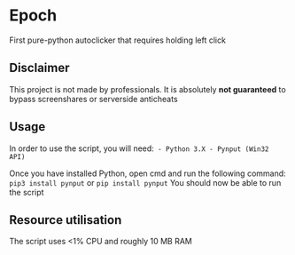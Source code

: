 # Epoch
First pure-python autoclicker that requires holding left click

## Disclaimer
This project is not made by professionals. It is absolutely **not guaranteed** to bypass screenshares or serverside anticheats

## Usage
In order to use the script, you will need:```
    - Python 3.X
    - Pynput (Win32 API)```

Once you have installed Python, open cmd and run the following command:
`pip3 install pynput` or `pip install pynput`
You should now be able to run the script

## Resource utilisation
The script uses <1% CPU and roughly 10 MB RAM
